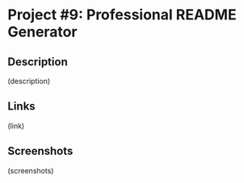 # Project #9: Professional README Generator

## Description
(description)

## Links
(link)

## Screenshots
(screenshots)